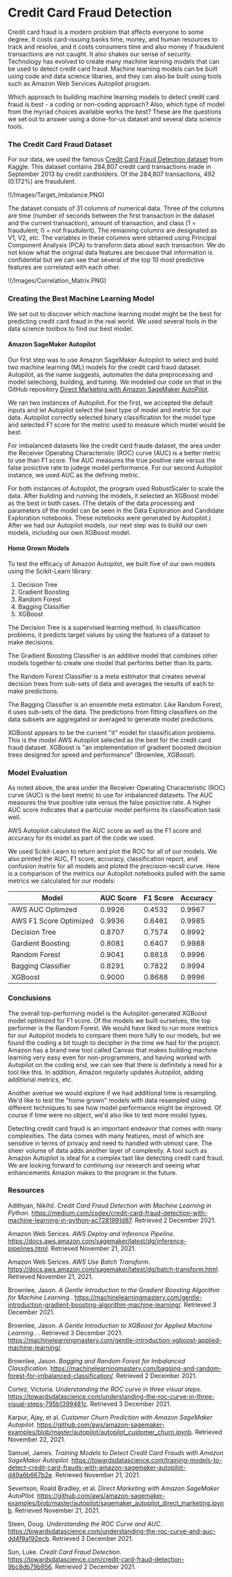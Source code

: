 # Credit Card Fraud Detection

Credit card fraud is a modern problem that affects everyone to some degree.  It costs card-issuing banks time, money, and human resources to track and resolve, and it costs consumers time and also money if fraudulent transactions are not caught.  It also shakes our sense of security.  Technology has evolved to create many machine learning models that can be used to detect credit card fraud.  Machine learning models can be built using code and data science libaries, and they can also be built using tools such as Amazon Web Services Autopilot program.  

Which approach to building machine learning models to detect credit card fraud is best - a coding or non-coding approach?  Also, which type of model from the myriad choices available works the best?  These are the questions we set out to answer using a done-for-us dataset and several data science tools.

### The Credit Card Fraud Dataset

For our data, we used the famous [Credit Card Fraud Detection dataset](https://www.kaggle.com/mlg-ulb/creditcardfraud) from Kaggle.  This dataset contains 284,807 credit card transactions made in September 2013 by credit cardholders.  Of the 284,807 transactions, 492 (0.172%) are fraudulent.  

!(/Images/Target_Imbalance.PNG)

The dataset consists of 31 columns of numerical data.  Three of the columns are time (number of seconds between the first transaction in the dataset and the current transaction), amount of transaction, and class (1 = fraudulent; 0 = not fraudulent).  The remaining columns are designated as V1, V2, etc.  The variables in these columns were obtained using Principal Component Analysis (PCA) to transform data about each transaction.  We do not know what the original data features are because that information is confidential but we can see that several of the top 10 most predictive features are correlated with each other.

!(/Images/Correlation_Matrix.PNG)

### Creating the Best Machine Learning Model

We set out to discover which machine learning model might be the best for predicting credit card fraud in the real world.  We used several tools in the data science toolbox to find our best model.

#### Amazon SageMaker Autopilot

Our first step was to use Amazon SageMaker Autopilot to select and build two machine learning (ML) models for the credit card fraud dataset.  Autopilot, as the name suggests, automates the data preprocessing and model selectiong, building, and tuning.  We modeled our code on that in the GitHub repository [Direct Marketing with Amazon SageMaker AutoPilot](https://github.com/aws/amazon-sagemaker-examples/blob/master/autopilot/sagemaker_autopilot_direct_marketing.ipynb).  

We ran two instances of Autopilot.  For the first, we accepted the default inputs and let Autopilot select the best type of model and metric for our data.  Autopilot correctly selected binary classification for the model type and selected F1 score for the metric used to measure which model would be best.  

For imbalanced datasets like the credit card fraude dataset, the area under the Receiver Operating Characteristic (ROC) curve (AUC) is a better metric to use than F1 score. The AUC measures the true positive rate versus the false posictive rate to judege model performance.  For our second Autopilot instance, we used AUC as the defining metric.  

For both instances of Autopilot, the program used RobustScaler to scale the data.  After building and running the models, it selected an XGBoost model as the best in both cases. (The details of the data processing and parameters of the model can be seen in the Data Exploration and Candidate Exploration notebooks.  These notebooks were generated by Autopilot.)  After we had our Autopilot models, our next step was to build our own models, including our own XGBoost model. 

#### Home Grown Models

To test the efficacy of Amazon Autopilot, we built five of our own models using the Scikit-Learn library:

1. Decision Tree
2. Gradient Boosting
3. Random Forest
4. Bagging Classifier
5. XGBoost

The Decision Tree is a supervised learning method.  In classification problems, it predicts target values by using the features of a dataset to make decisions.

The Gradient Boosting Classifier is an additive model that combines other models together to create one model that performs better than its parts.

The Random Forest Classifier is a meta estimator that creates several decision trees from sub-sets of data and averages the results of each to make predictions.

The Bagging Classifier is an ensemble meta estimator.  Like Random Forest, it uses sub-sets of the data.  The predictions from fitting classifiers on the data subsets are aggregated or averaged to generate model predictions.

XGBoost appears to be the current "it" model for classification problems.  This is the model AWS Autopilot selected as the best for the credit card fraud dataset.  XGBoost is "an implementation of gradient boosted decision trees designed for speed and performance" (Brownlee, *XGBoost*).

### Model Evaluation

As noted above, the area under the Receiver Operating Characteristic (ROC) curve (AUC) is the best metric to use for imbalanced datasets. The AUC measures the true positive rate versus the false posictive rate.  A higher AUC score indicates that a particular model performs its classification task well.

AWS Autopilot calculated the AUC score as well as the F1 score and accuracy for its model as part of the code we used.

We used Scikit-Learn to return and plot the ROC for all of our models.  We also printed the AUC, F1 score, accuracy, classification report, and confusion matrix for all models and ploted the precision-recall curve.  Here is a comparison of the metrics our Autopilot notebooks pulled with the same metrics we calculated for our models:

| Model                      | AUC Score   | F1 Score   | Accuracy   |
| -------------------------- | ----------- | ---------- | ---------- |
| AWS AUC Optimzed           | 0.9926      | 0.4532     | 0.9967     |
| AWS F1 Score Optimized     | 0.9936      | 0.6461     | 0.9985     |
| Decision Tree              | 0.8707      | 0.7574     | 0.9992     |
| Gardient Boosting          | 0.8081      | 0.6407     | 0.9988     |
| Random Forest              | 0.9041      | 0.8818     | 0.9996     |
| Bagging Classifier         | 0.8291      | 0.7822     | 0.9994     |
| XGBoost                    | 0.9000      | 0.8688     | 0.9996     |


### Conclusions

The overall top-performing model is the Autopilot-generated XGBoost model optimized for F1 score.  Of the models we built ourselves, the top performer is the Random Forest.  We would have liked to run more metrics for our Autopilot models to compare them more fully to our models, but we found the coding a bit tough to decipher in the time we had for the project.  Amazon has a brand new tool called Canvas that makes building machine learning very easy even for non-programmers, and having worked with Autopilot on the coding end, we can see that there is definitely a need for a tool like this. In addition, Amazon regularly updates Autopilot, adding additional metrics, etc.

Another avenue we would explore if we had additional time is resampling.  We'd like to test the "home grown" models with data resampled using different techniques to see how model performance might be improved.  Of course if time were no object, we'd also like to test more model types.

Detecting credit card fraud is an important endeavor that comes with many complexities.  The data comes with many features, most of which are sensitive in terms of privacy and need to handled with utmost care.  The sheer volume of data adds another layer of complexity.  A tool such as Amazon Autopilot is ideal for a complex tast like detecting credit card fraud.  We are looking forward to continuing our research and seeing what enhancements Amazon makes to the program in the future.

### Resources

Adithyan, Nikihil. *Credit Card Fraud Detection with Machine Learning in Python.* https://medium.com/codex/credit-card-fraud-detection-with-machine-learning-in-python-ac7281991d87. Retrieved 2 December 2021.

Amazon Web Serices. *AWS Deploy and Inference Pipeline*. https://docs.aws.amazon.com/sagemaker/latest/dg/inference-pipelines.html. Retrieved November 21, 2021.

Amazon Web Serices. *AWS Use Batch Transform*. https://docs.aws.amazon.com/sagemaker/latest/dg/batch-transform.html. Retrieved November 21, 2021.

Brownlee, Jason. *A Gentle Introduction to the Gradient Boosting Algorithm for Machine Learning.*. https://machinelearningmastery.com/gentle-introduction-gradient-boosting-algorithm-machine-learning/. Retrieved 3 December 2021.

Brownlee, Jason. *A Gentle Introduction to XGBoost for Applied Machine Learning.*. . Retrieved 3 December 2021.
https://machinelearningmastery.com/gentle-introduction-xgboost-applied-machine-learning/.

Brownlee, Jason. *Bagging and Random Forest for Imbalanced Classification*. https://machinelearningmastery.com/bagging-and-random-forest-for-imbalanced-classification/. Retrieved 2 December 2021.

Cortez, Victoria. *Understanding the ROC curve in three visual steps*. https://towardsdatascience.com/understanding-the-roc-curve-in-three-visual-steps-795b1399481c. Retrieved 3 December 2021.

Karpur, Ajay, et al. *Customer Churn Prediction with Amazon SageMaker Autopilot*. https://github.com/aws/amazon-sagemaker-examples/blob/master/autopilot/autopilot_customer_churn.ipynb. Retrieved November 22, 2021.

Samuel, James. *Training Models to Detect Credit Card Frauds with Amazon SageMaker Autopilot*. https://towardsdatascience.com/training-models-to-detect-credit-card-frauds-with-amazon-sagemaker-autopilot-d49a6b667b2e. Retrieved November 21, 2021.

Severtson, Roald Bradley, et al. *Direct Marketing with Amazon SageMaker AutoPilot*. https://github.com/aws/amazon-sagemaker-examples/blob/master/autopilot/sagemaker_autopilot_direct_marketing.ipynb. Retrieved November 21, 2021.

Steen, Doug.  *Understanding the ROC Curve and AUC*. https://towardsdatascience.com/understanding-the-roc-curve-and-auc-dd4f9a192ecb. Retrieved 3 December 2021.

Sun, Luke.  *Credit Card Fraud Detection*. https://towardsdatascience.com/credit-card-fraud-detection-9bc8db79b956. Retrieved 2 December 2021.
